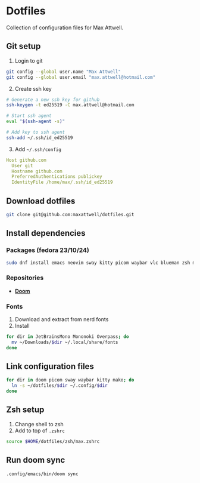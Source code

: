 # Dotfiles
Collection of configuration files for Max Attwell.

## Git setup 
1. Login to git
```sh
git config --global user.name "Max Attwell"
git config --global user.email "max.attwell@hotmail.com"
```

2. Create ssh key
``` sh
# Generate a new ssh key for github
ssh-keygen -t ed25519 -C max.attwell@hotmail.com

# Start ssh agent
eval "$(ssh-agent -s)"

# Add key to ssh agent
ssh-add ~/.ssh/id_ed25519
```

3. Add `~/.ssh/config`

```yaml
Host github.com
  User git
  Hostname github.com
  PreferredAuthentications publickey
  IdentityFile /home/max/.ssh/id_ed25519
```
## Download dotfiles

``` sh
git clone git@github.com:maxattwell/dotfiles.git
```

## Install dependencies 

### Packages (fedora 23/10/24)
``` sh
sudo dnf install emacs neovim sway kitty picom waybar vlc blueman zsh mako wofi google-chrome -y
```

### Repositories
- **[Doom](https://github.com/doomemacs/doomemacs?tab=readme-ov-file#install)**

### Fonts
1. Download and extract from nerd fonts
2. Install
``` sh
for dir in JetBrainsMono Mononoki Overpass; do
  mv ~/Downloads/$dir ~/.local/share/fonts
done
```

## Link configuration files
``` sh
for dir in doom picom sway waybar kitty mako; do
  ln -s ~/dotfiles/$dir ~/.config/$dir
done
```

## Zsh setup
1. Change shell to zsh
2. Add to top of `.zshrc`

``` sh
source $HOME/dotfiles/zsh/max.zshrc
```

## Run doom sync

``` sh
.config/emacs/bin/doom sync
```

